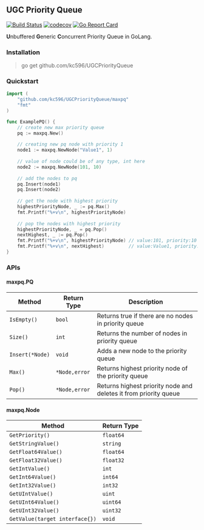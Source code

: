 ## UGC Priority Queue

[![Build Status](https://travis-ci.org/kc596/UGCPriorityQueue.svg?branch=master)](https://travis-ci.org/kc596/UGCPriorityQueue)
[![codecov](https://codecov.io/gh/kc596/UGCPriorityQueue/branch/master/graph/badge.svg?token=80KG51HA2Z)](https://codecov.io/gh/kc596/UGCPriorityQueue/branch/master/)
[![Go Report Card](https://goreportcard.com/badge/github.com/kc596/UGCPriorityQueue)](https://goreportcard.com/report/github.com/kc596/UGCPriorityQueue)


**U**nbuffered **G**eneric **C**oncurrent Priority Queue in GoLang.

### Installation

> go get github.com/kc596/UGCPriorityQueue

### Quickstart

```go
import (
	"github.com/kc596/UGCPriorityQueue/maxpq"
	"fmt"
)

func ExamplePQ() {
	// create new max priority queue
	pq := maxpq.New()
    
	// creating new pq node with priority 1
	node1 := maxpq.NewNode("Value1", 1)
    
	// value of node could be of any type, int here
	node2 := maxpq.NewNode(101, 10)
    
	// add the nodes to pq
	pq.Insert(node1)
	pq.Insert(node2)
    
	// get the node with highest priority
	highestPriorityNode, _ := pq.Max()
	fmt.Printf("%+v\n", highestPriorityNode)
    
	// pop the nodes with highest priority
	highestPriorityNode, _ = pq.Pop()
	nextHighest, _ := pq.Pop()
	fmt.Printf("%+v\n", highestPriorityNode) // value:101, priority:10
	fmt.Printf("%+v\n", nextHighest)         // value:Value1, priority:1
}
```

### APIs

#### maxpq.PQ
Method | Return Type | Description
---|---|---
`IsEmpty()`|`bool` | Returns true if there are no nodes in priority queue
`Size()` | `int` | Returns the number of nodes in priority queue
`Insert(*Node)` | `void` | Adds a new node to the priority queue
`Max()` | `*Node,error` | Returns highest priority node of the priority queue
`Pop()` | `*Node,error` | Returns highest priority node and deletes it from priority queue


#### maxpq.Node
Method | Return Type
---|---
`GetPriority()`|`float64`
`GetStringValue()` | `string`
`GetFloat64Value()` | `float64` 
`GetFloat32Value()`| `float32`
`GetIntValue()`| `int`
`GetInt64Value()`| `int64`
`GetInt32Value()`| `int32`
`GetUIntValue()`| `uint`
`GetUInt64Value()`| `uint64`
`GetUInt32Value()`| `uint32`
`GetValue(target interface{})` | `void`
